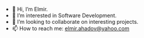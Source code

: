 - 👋 Hi, I’m Elmir.
- 👀 I’m interested in Software Development.
- 💞️ I’m looking to collaborate on interesting projects.
- 📫 How to reach me: elmir.ahadov@yahoo.com
